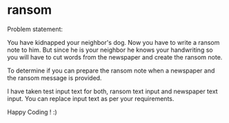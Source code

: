 # ransom
Problem statement:

You have kidnapped your neighbor's dog. Now you have to write a ransom note to him. But since he is your neighbor he knows your handwriting so you will have to cut words from the newspaper and create the ransom note.

To determine if you can prepare the ransom note when a newspaper and the ransom message is provided.

I have taken test input text for both, ransom text input and newspaper text input. You can replace input text as per your requirements. 

Happy Coding ! :)

